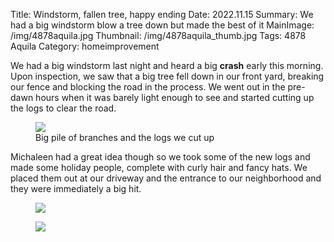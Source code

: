 Title: Windstorm, fallen tree, happy ending
Date: 2022.11.15
Summary: We had a big windstorm blow a tree down but made the best of it
MainImage: /img/4878aquila.jpg
Thumbnail: /img/4878aquila_thumb.jpg
Tags: 4878 Aquila
Category: homeimprovement

We had a big windstorm last night and heard a big **crash** early this morning. Upon inspection, we saw that a big tree fell down in our front yard, breaking our fence and blocking the road in the process. We went out in the pre-dawn hours when it was barely light enough to see and started cutting up the logs to clear the road.

<p>
<figure><img src="/img/aquila/treedown_stack.jpg" class="largeimg" />
<figcaption>Big pile of branches and the logs we cut up<figcaption>
</figure>
</p>

Michaleen had a great idea though so we took some of the new logs and made some holiday people, complete with curly hair and fancy hats. We placed them out at our driveway and the entrance to our neighborhood and they were immediately a big hit.

<p>
<figure><img src="/img/aquila/treedown_people1.jpg" class="largeimg" />
<figcaption><figcaption>
</figure>
</p>

<p>
<figure><img src="/img/aquila/treedown_people2.jpg" class="largeimg" />
<figcaption><figcaption>
</figure>
</p>

